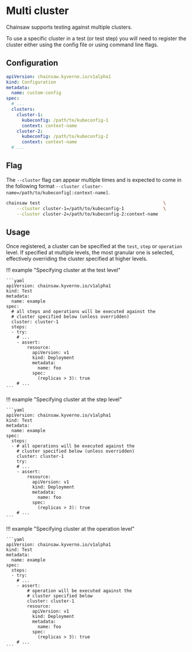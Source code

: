 # Multi cluster

Chainsaw supports testing against multiple clusters.

To use a specific cluster in a test (or test step) you will need to register the cluster either using the config file or using command line flags.

## Configuration

```yaml
apiVersion: chainsaw.kyverno.io/v1alpha1
kind: Configuration
metadata:
  name: custom-config
spec:
  # ...
  clusters:
    cluster-1:
      kubeconfig: /path/to/kubeconfig-1
      context: context-name
    cluster-2:
      kubeconfig: /path/to/kubeconfig-2
      context: context-name
  # ...
```

## Flag

The `--cluster` flag can appear multiple times and is expected to come in the following format `--cluster cluster-name=/path/to/kubeconfig[:context-name]`.

```bash
chainsaw test                                               \
    --cluster cluster-1=/path/to/kubeconfig-1               \
    --cluster cluster-2=/path/to/kubeconfig-2:context-name
```

## Usage

Once registered, a cluster can be specified at the `test`, `step` or `operation` level.
If specified at multiple levels, the most granular one is selected, effectively overriding the cluster specified at higher levels.

!!! example "Specifying cluster at the test level"

    ```yaml
    apiVersion: chainsaw.kyverno.io/v1alpha1
    kind: Test
    metadata:
      name: example
    spec:
      # all steps and operations will be executed against the
      # cluster specified below (unless overridden)
      cluster: cluster-1
      steps:
      - try:
        # ...
        - assert:
            resource:
              apiVersion: v1
              kind: Deployment
              metadata:
                name: foo
              spec:
                (replicas > 3): true
        # ...
    ```

!!! example "Specifying cluster at the step level"

    ```yaml
    apiVersion: chainsaw.kyverno.io/v1alpha1
    kind: Test
    metadata:
      name: example
    spec:
      steps:
      - # all operations will be executed against the
        # cluster specified below (unless overridden)
        cluster: cluster-1
        try:
        # ...
        - assert:
            resource:
              apiVersion: v1
              kind: Deployment
              metadata:
                name: foo
              spec:
                (replicas > 3): true
        # ...
    ```

!!! example "Specifying cluster at the operation level"

    ```yaml
    apiVersion: chainsaw.kyverno.io/v1alpha1
    kind: Test
    metadata:
      name: example
    spec:
      steps:
      - try:
        # ...
        - assert:
            # operation will be executed against the
            # cluster specified below
            cluster: cluster-1
            resource:
              apiVersion: v1
              kind: Deployment
              metadata:
                name: foo
              spec:
                (replicas > 3): true
        # ...
    ```
